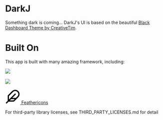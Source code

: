 # DarkJ

Something dark is coming... DarkJ's UI is based on the beautiful [Black Dashboard Theme by CreativeTim](https://www.creative-tim.com/product/black-dashboard).

# Built On

This app is built with many amazing framework, including:

<a href="https://electronjs.org/"><img src="https://camo.githubusercontent.com/627c774e3070482b180c3abd858ef2145d46303b/68747470733a2f2f656c656374726f6e6a732e6f72672f696d616765732f656c656374726f6e2d6c6f676f2e737667" width="250"></a>

<a href="https://angular.io/"><img src="https://angular.io/assets/images/logos/angular/angular.svg" width="150"></a>

<a href="https://feathericons.com/"><img src="https://raw.githubusercontent.com/feathericons/feather/master/icons/feather.svg?sanitize=true"> Feathericons</a>

For third-party library licenses, see THIRD_PARTY_LICENSES.md for detail